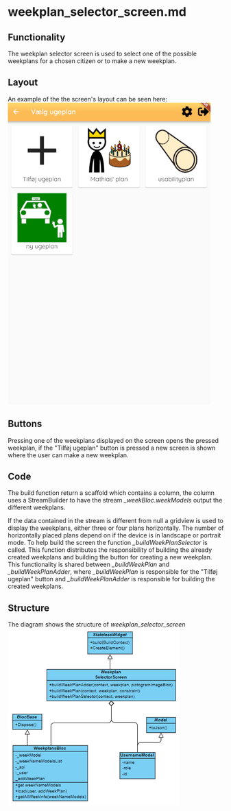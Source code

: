 # weekplan_selector_screen.md

## Functionality
The weekplan selector screen is used to select one of the possible weekplans for a chosen citizen or to make a new weekplan. 

## Layout
An example of the the screen's layout can be seen here:
![Layout of screen](../pictures/weekplan_selector_screen.PNG)


## Buttons
Pressing one of the weekplans displayed on the screen opens the pressed weekplan, if the "Tilføj ugeplan" button is pressed a new screen is shown where the user can make a new weekplan.


## Code
The build function return a scaffold which contains a column, the column uses a StreamBuilder to have the stream *_weekBloc.weekModels* output the different weekplans. 

If the data contained in the stream is different from null a gridview is used to display the weekplans, either three or four plans horizontally. The number of horizontally placed plans depend on if the device is in landscape or portrait mode. To help build the screen the function *_buildWeekPlanSelector* is called. This function distributes the responsibility of building the already created weekplans and building the button for creating a new weekplan. This functionality is shared between *_buildWeekPlan* and *_buildWeekPlanAdder*, where *_buildWeekPlan* is responsible for the "Tilføj ugeplan" button and *_buildWeekPlanAdder* is responsible for building the created weekplans.

## Structure
The diagram shows the structure of *weekplan_selector_screen*
![UML diagram](../pictures/weekplan_selector_screen_uml.PNG)


